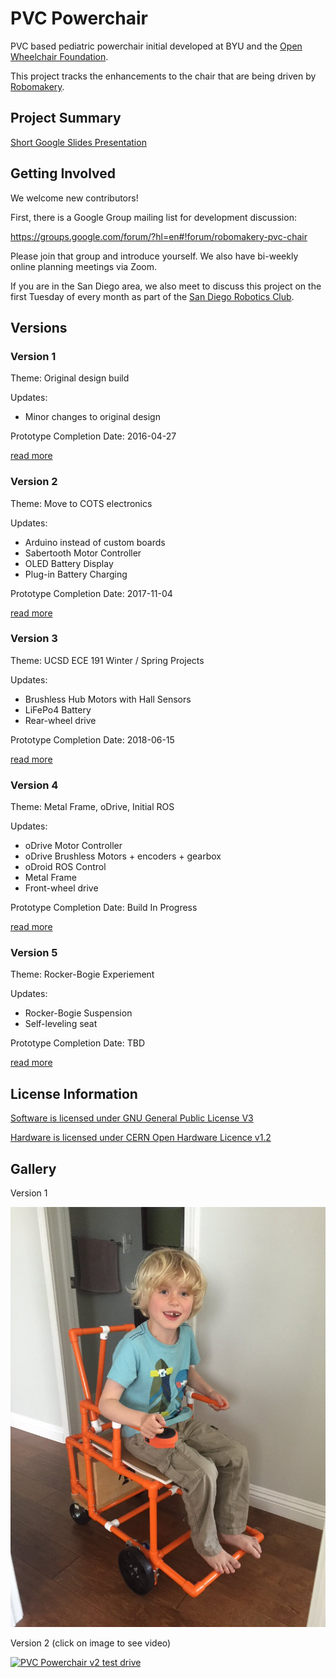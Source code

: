 # PVC Powerchair

PVC based pediatric powerchair initial developed at BYU and the [Open Wheelchair Foundation](http://openwheelchair.org/).

This project tracks the enhancements to the chair that are being driven by [Robomakery](http://robomakery.com).

## Project Summary

[Short Google Slides Presentation](https://docs.google.com/presentation/d/15qEuZ3zkQeehqRNR6Qjr2HcOfHyarlDE67ISACsir1c/edit?usp=sharing)

## Getting Involved

We welcome new contributors!

First, there is a Google Group mailing list for development discussion:

https://groups.google.com/forum/?hl=en#!forum/robomakery-pvc-chair

Please join that group and introduce yourself.  We also have bi-weekly online planning meetings via Zoom.

If you are in the San Diego area, we also meet to discuss this project on the first Tuesday of every month as part of the [San Diego Robotics Club](https://www.meetup.com/roboticsclub/).

## Versions

### Version 1

Theme: Original design build

Updates:

* Minor changes to original design

Prototype Completion Date: 2016-04-27

[read more](docs/v1)

### Version 2

Theme: Move to COTS electronics

Updates:

* Arduino instead of custom boards
* Sabertooth Motor Controller
* OLED Battery Display
* Plug-in Battery Charging

Prototype Completion Date: 2017-11-04

[read more](docs/v2)

### Version 3

Theme: UCSD ECE 191 Winter / Spring Projects

Updates:

* Brushless Hub Motors with Hall Sensors
* LiFePo4 Battery
* Rear-wheel drive

Prototype Completion Date: 2018-06-15

[read more](docs/v3)

### Version 4

Theme: Metal Frame, oDrive, Initial ROS

Updates:

* oDrive Motor Controller
* oDrive Brushless Motors + encoders + gearbox
* oDroid ROS Control
* Metal Frame
* Front-wheel drive

Prototype Completion Date: Build In Progress

[read more](docs/v4)

### Version 5

Theme: Rocker-Bogie Experiement

Updates:

* Rocker-Bogie Suspension
* Self-leveling seat

Prototype Completion Date: TBD

[read more](docs/v5)

## License Information

[Software is licensed under GNU General Public License V3](software/LICENSE)

[Hardware is licensed under CERN Open Hardware Licence v1.2](hardware/LICENSE)

## Gallery

Version 1

![PVC Powerchair v1 with tester](docs/v1/images/pvc-chair-v1.jpg)

Version 2 (click on image to see video)

[![PVC Powerchair v2 test drive](https://img.youtube.com/vi/sLA0mYiXbEk/0.jpg)](https://www.youtube.com/watch?v=sLA0mYiXbEk)
